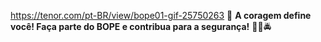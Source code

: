 https://tenor.com/pt-BR/view/bope01-gif-25750263
🚨 **A coragem define você! Faça parte do BOPE e contribua para a segurança!** 💪🔥🚔  
